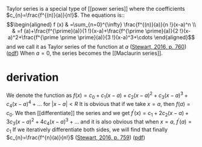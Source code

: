 Taylor series is a special type of [[power series]] where the coefficients $c_{n}=\frac{f^{(n)}(a)}{n!}$. The equations is:: 
$$\begin{aligned}
f (x) & =\sum_{n=0}^{\infty} \frac{f^{(n)}(a)}{n !}(x-a)^n \\
& =f (a)+\frac{f^{\prime}(a)}{1 !}(x-a)+\frac{f^{\prime \prime}(a)}{2 !}(x-a)^2+\frac{f^{\prime \prime \prime}(a)}{3 !}(x-a)^3+\cdots
\end{aligned}$$
and we call it as Taylor series of the function at $a$ 
([Stewart, 2016, p. 760](zotero://select/library/items/BIS3IDTH)) ([pdf](zotero://open-pdf/library/items/BQP5L6YK?page=792&annotation=6CJR8FAL))
When $a=0$, the series becomes the [[Maclaurin series]]. 

# derivation 
We denote the function as $f (x) = c_{0}+c_{1}(x-a)+c_{2}(x-a)^{2}+c_{3}(x-a)^{3}+c_{4}(x-a)^{4}+\ldots$ for $|x-a|<R$ 
It is obvious that if we take $x=a$, then $f(a)=c_{0}$. 
We then [[differentiate]] the series and we get $f^{\prime}(x)=c_{1}+2c_{2}(x-a)+3c_{3}(x-a)^{2}+4c_{4}(x-a)^{3}+\ldots$ and it is also obvious that when $x=a$, $f^{'}(a)=c_{1}$ 
If we iteratively differentiate both sides, we will find that finally $c_{n}=\frac{f^{n}(a)}{n!}$ 
([Stewart, 2016, p. 759](zotero://select/library/items/BIS3IDTH)) ([pdf](zotero://open-pdf/library/items/BQP5L6YK?page=791&annotation=K9NYQYD4))